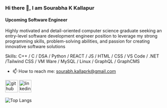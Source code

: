 ### Hi there 👋, I am Sourabha K Kallapur
#### Upcoming Software Engineer
Highly motivated and detail-oriented computer science graduate seeking an entry-level software development engineer position to leverage my strong programming skills, problem-solving abilities, and passion for creating innovative software solutions

Skills: C++ / C / DSA / Python / REACT / JS / HTML / CSS / VS Code / .NET /Tailwind CSS / VM Ware / MySQL / Linux / GraphQL / GraphCMS
- 📫 How to reach me: sourabh.kallaprk@gmail.com 


[<img src='https://cdn.jsdelivr.net/npm/simple-icons@3.0.1/icons/github.svg' alt='github' height='40'>](https://github.com/https://github.com/SourabhaKK)  [<img src='https://cdn.jsdelivr.net/npm/simple-icons@3.0.1/icons/linkedin.svg' alt='linkedin' height='40'>](https://www.linkedin.com/in/www.linkedin.com/in/skk123/)  

![Top Langs](https://github-readme-stats.vercel.app/api/top-langs/?username=anuraghazra&layout=compact)


